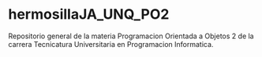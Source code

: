 # hermosillaJA_UNQ_PO2
Repositorio general de la materia Programacion Orientada a Objetos 2 de la carrera Tecnicatura Universitaria en Programacion Informatica.
